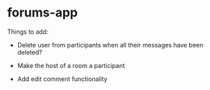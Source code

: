 # forums-app
Things to add:

- Delete user from participants when all their messages have been deleted?

- Make the host of a room a participant

- Add edit comment functionality
